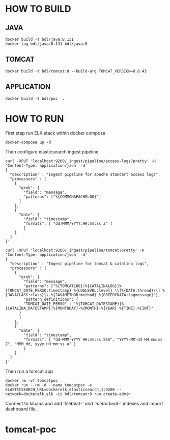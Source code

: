 # HOW TO BUILD

## JAVA

```
docker build -t bdl/java:8.131 .
docker tag bdl/java:8.131 bdl/java:8
```

## TOMCAT

```
docker build -t bdl/tomcat:8 --build-arg TOMCAT_VERSION=8.0.43 .
```

## APPLICATION

```
docker build -t bdl/poc  .
```

# HOW TO RUN

First step run ELK stack within docker compose

```
docker-compose up -d
```

Then configure elasticsearch ingest pipeline

```
curl -XPUT 'localhost:9200/_ingest/pipeline/access-logs?pretty' -H 'Content-Type: application/json' -d'
{
  "description" : "Ingest pipeline for apache standart access logs",
  "processors" : [
    {
      "grok": {
        "field": "message",
        "patterns": ["%{COMMONAPACHELOG}"]
      }
    },
    {
      "date": {
        "field": "timestamp",
        "formats": [ "dd/MMM/YYYY:HH:mm:ss Z" ]
        }
    }
  ]
}'

curl -XPUT 'localhost:9200/_ingest/pipeline/tomcat?pretty' -H 'Content-Type: application/json' -d'
{
  "description" : "Ingest pipeline for tomcat & catalina logs",
  "processors" : [
    {
      "grok": {
        "field": "message",
        "patterns": ["%{TOMCATLOG}|%{CATALINALOG}|%{TOMCAT_DATE_PERSO:timestamp} %{LOGLEVEL:level} \\[%{DATA:thread}\\] %{JAVACLASS:class}\\.%{JAVAMETHOD:method} %{GREEDYDATA:logmessage}"],
        "pattern_definitions": {
        "TOMCAT_DATE_PERSO" : "%{TOMCAT_DATESTAMP}|%{CATALINA_DATESTAMP}|%{MONTHDAY}-%{MONTH}-%{YEAR} %{TIME}.%{INT}"
      }
      }
    },
    {
      "date": {
        "field": "timestamp",
        "formats": [ "dd-MMM-YYYY HH:mm:ss.SSS", "YYYY-MM-dd HH:mm:ss Z", "MMM dd, yyyy HH:mm:ss a" ]
        }
    }
  ]
}'
```

Then run a tomcat app

```
docker rm -vf tomcatpoc
docker run --rm -d --name tomcatpoc -e ELASTICSEARCH_URL=dockerelk_elasticsearch_1:9200 --network=dockerelk_elk -it bdl/tomcat:8 run create-admin
```

Connect to kibana and add 'filebeat-*' and 'metricbeat-*' indexes and import dashboard file.

# tomcat-poc
